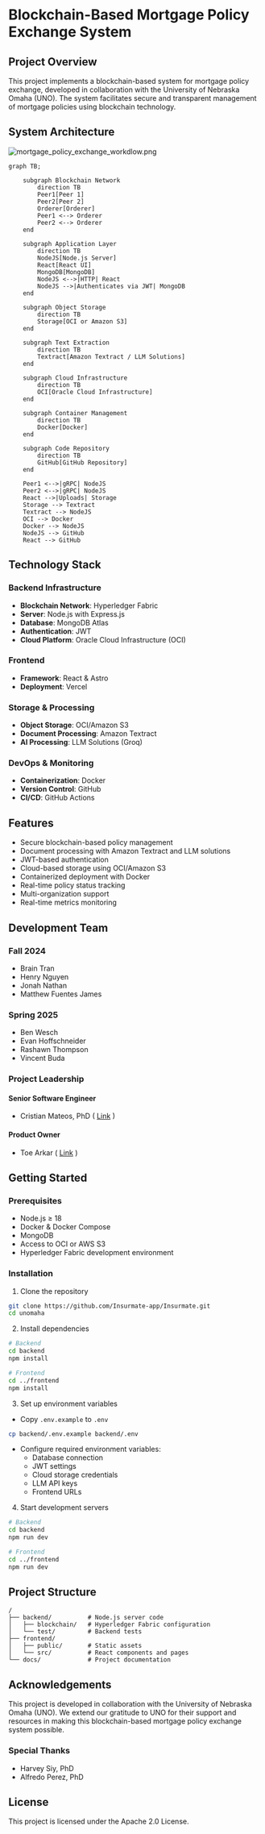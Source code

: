 # Blockchain-Based Mortgage Policy Exchange System

## Project Overview

This project implements a blockchain-based system for mortgage policy exchange, developed in collaboration with the University of Nebraska Omaha (UNO). The system facilitates secure and transparent management of mortgage policies using blockchain technology.

## System Architecture

![mortgage_policy_exchange_workdlow.png](mortgage_policy_exchange_workdlow.png)

```mermaid
graph TB;

    subgraph Blockchain Network
        direction TB
        Peer1[Peer 1]
        Peer2[Peer 2]
        Orderer[Orderer]
        Peer1 <--> Orderer
        Peer2 <--> Orderer
    end

    subgraph Application Layer
        direction TB
        NodeJS[Node.js Server]
        React[React UI]
        MongoDB[MongoDB]
        NodeJS <-->|HTTP| React
        NodeJS -->|Authenticates via JWT| MongoDB
    end

    subgraph Object Storage
        direction TB
        Storage[OCI or Amazon S3]
    end

    subgraph Text Extraction
        direction TB
        Textract[Amazon Textract / LLM Solutions]
    end

    subgraph Cloud Infrastructure
        direction TB
        OCI[Oracle Cloud Infrastructure]
    end

    subgraph Container Management
        direction TB
        Docker[Docker]
    end

    subgraph Code Repository
        direction TB
        GitHub[GitHub Repository]
    end

    Peer1 <-->|gRPC| NodeJS
    Peer2 <-->|gRPC| NodeJS
    React -->|Uploads| Storage
    Storage --> Textract
    Textract --> NodeJS
    OCI --> Docker
    Docker --> NodeJS
    NodeJS --> GitHub
    React --> GitHub
```

## Technology Stack

### Backend Infrastructure

- **Blockchain Network**: Hyperledger Fabric
- **Server**: Node.js with Express.js
- **Database**: MongoDB Atlas
- **Authentication**: JWT
- **Cloud Platform**: Oracle Cloud Infrastructure (OCI)

### Frontend

- **Framework**: React & Astro
- **Deployment**: Vercel

### Storage & Processing

- **Object Storage**: OCI/Amazon S3
- **Document Processing**: Amazon Textract
- **AI Processing**: LLM Solutions (Groq)

### DevOps & Monitoring

- **Containerization**: Docker
- **Version Control**: GitHub
- **CI/CD**: GitHub Actions

## Features

- Secure blockchain-based policy management
- Document processing with Amazon Textract and LLM solutions
- JWT-based authentication
- Cloud-based storage using OCI/Amazon S3
- Containerized deployment with Docker
- Real-time policy status tracking
- Multi-organization support
- Real-time metrics monitoring

## Development Team

### Fall 2024

- Brain Tran
- Henry Nguyen
- Jonah Nathan
- Matthew Fuentes James

### Spring 2025

- Ben Wesch
- Evan Hoffschneider
- Rashawn Thompson
- Vincent Buda

### Project Leadership

#### Senior Software Engineer

- Cristian Mateos, PhD ( [Link](https://users.exa.unicen.edu.ar/~cmateos/) )

#### Product Owner

- Toe Arkar ( [Link](https://toearkar.vercel.app/) )

## Getting Started

### Prerequisites

- Node.js ≥ 18
- Docker & Docker Compose
- MongoDB
- Access to OCI or AWS S3
- Hyperledger Fabric development environment

### Installation

1. Clone the repository

```bash
git clone https://github.com/Insurmate-app/Insurmate.git
cd unomaha
```

2. Install dependencies

```bash
# Backend
cd backend
npm install

# Frontend
cd ../frontend
npm install
```

3. Set up environment variables

- Copy `.env.example` to `.env`
```bash
cp backend/.env.example backend/.env
```
- Configure required environment variables:
  - Database connection
  - JWT settings
  - Cloud storage credentials
  - LLM API keys
  - Frontend URLs

4. Start development servers

```bash
# Backend
cd backend
npm run dev

# Frontend
cd ../frontend
npm run dev
```

## Project Structure

```
/
├── backend/          # Node.js server code
│   ├── blockchain/   # Hyperledger Fabric configuration
│   └── test/         # Backend tests
├── frontend/
│   ├── public/       # Static assets
│   └── src/          # React components and pages
└── docs/             # Project documentation
```

## Acknowledgements

This project is developed in collaboration with the University of Nebraska Omaha (UNO). We extend our gratitude to UNO for their support and resources in making this blockchain-based mortgage policy exchange system possible.

### Special Thanks

- Harvey Siy, PhD
- Alfredo Perez, PhD

## License

This project is licensed under the Apache 2.0 License.
